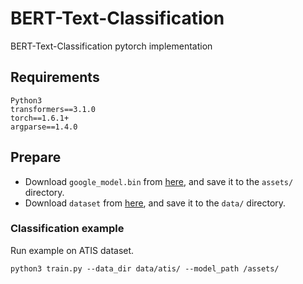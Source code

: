 # BERT-Text-Classification
BERT-Text-Classification pytorch implementation

## Requirements
```
Python3
transformers==3.1.0
torch==1.6.1+
argparse==1.4.0
```

## Prepare

* Download ``google_model.bin`` from [here](https://drive.google.com/drive/folders/1i67mPV1i2P2IMNTks2PtPeZsDnA8SVQN?usp=sharing), and save it to the ``assets/`` directory.
* Download ``dataset`` from [here](https://drive.google.com/drive/folders/1i67mPV1i2P2IMNTks2PtPeZsDnA8SVQN?usp=sharing), and save it to the ``data/`` directory.

### Classification example

Run example on ATIS dataset.
```
python3 train.py --data_dir data/atis/ --model_path /assets/
```
